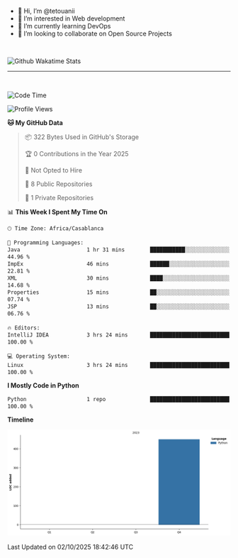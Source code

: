- 👋 Hi, I’m @tetouanii
- 👀 I’m interested in Web development
- 🌱 I’m currently learning DevOps
- 💞️ I’m looking to collaborate on Open Source Projects

<br/>


![Github Wakatime Stats](https://github-readme-stats.vercel.app/api/wakatime/?username=@walidbosso&layout=compact&&theme=default&link="https://www.github.com/USERNAME/") 

--- 

<br/>


  
<!--START_SECTION:waka-->
![Code Time](http://img.shields.io/badge/Code%20Time-678%20hrs%2029%20mins-blue)

![Profile Views](http://img.shields.io/badge/Profile%20Views-1-blue)

**🐱 My GitHub Data** 

> 📦 322 Bytes Used in GitHub's Storage 
 > 
> 🏆 0 Contributions in the Year 2025
 > 
> 🚫 Not Opted to Hire
 > 
> 📜 8 Public Repositories 
 > 
> 🔑 1 Private Repositories 
 > 
📊 **This Week I Spent My Time On** 

```text
🕑︎ Time Zone: Africa/Casablanca

💬 Programming Languages: 
Java                     1 hr 31 mins        ███████████░░░░░░░░░░░░░░   44.96 % 
ImpEx                    46 mins             ██████░░░░░░░░░░░░░░░░░░░   22.81 % 
XML                      30 mins             ████░░░░░░░░░░░░░░░░░░░░░   14.68 % 
Properties               15 mins             ██░░░░░░░░░░░░░░░░░░░░░░░   07.74 % 
JSP                      13 mins             ██░░░░░░░░░░░░░░░░░░░░░░░   06.76 % 

🔥 Editors: 
IntelliJ IDEA            3 hrs 24 mins       █████████████████████████   100.00 % 

💻 Operating System: 
Linux                    3 hrs 24 mins       █████████████████████████   100.00 % 
```

**I Mostly Code in Python** 

```text
Python                   1 repo              █████████████████████████   100.00 % 
```



**Timeline**

![Lines of Code chart](https://raw.githubusercontent.com/tetouanii/tetouanii/main/assets/bar_graph.png)


 Last Updated on 02/10/2025 18:42:46 UTC
<!--END_SECTION:waka-->
